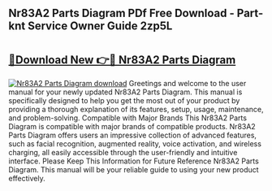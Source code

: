 ## Nr83A2 Parts Diagram PDf Free Download - Part-knt Service Owner Guide 2zp5L

# <h2><a href="http://dfhqrs.blite.top/?on=Nr83A2+Parts+Diagram">🔗Download New 👉🔴 Nr83A2 Parts Diagram</a></h2>

[![Nr83A2 Parts Diagram download](https://i.imgur.com/lujVjoI.png)](http://dfhqrs.blite.top/?on=Nr83A2+Parts+Diagram)
Greetings and welcome to the user manual for your newly updated Nr83A2 Parts Diagram. This manual is specifically designed to help you get the most out of your product by providing a thorough explanation of its features, setup, usage, maintenance, and problem-solving. Compatible with Major Brands This Nr83A2 Parts Diagram is compatible with major brands of compatible products. Nr83A2 Parts Diagram offers users an impressive collection of advanced features, such as facial recognition, augmented reality, voice activation, and wireless charging, all easily accessible through the user-friendly and intuitive interface. Please Keep This Information for Future Reference Nr83A2 Parts Diagram. This manual will be your reliable guide to using your new product effectively.
